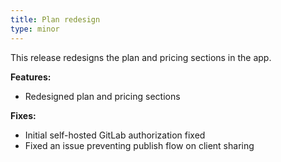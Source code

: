 ```yaml
---
title: Plan redesign
type: minor
---
```


This release redesigns the plan and pricing sections in the app.

**Features:**

* Redesigned plan and pricing sections

**Fixes:**

* Initial self-hosted GitLab authorization fixed
* Fixed an issue preventing publish flow on client sharing
